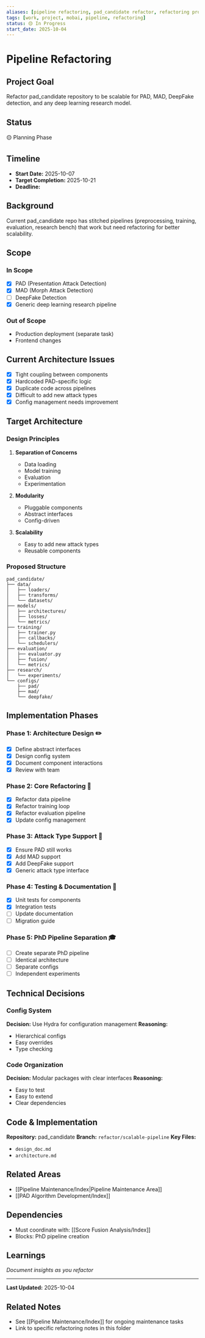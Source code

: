 ```yaml
---
aliases: [pipeline refactoring, pad_candidate refactor, refactoring project]
tags: [work, project, mobai, pipeline, refactoring]
status: 🟡 In Progress
start_date: 2025-10-04
---
```


# Pipeline Refactoring

## Project Goal
Refactor pad_candidate repository to be scalable for PAD, MAD, DeepFake detection, and any deep learning research model.

## Status
🟡 Planning Phase

## Timeline
- **Start Date:** 2025-10-07
- **Target Completion:** 2025-10-21
- **Deadline:** 

## Background
Current pad_candidate repo has stitched pipelines (preprocessing, training, evaluation, research bench) that work but need refactoring for better scalability.

## Scope
### In Scope
- [x] PAD (Presentation Attack Detection)
- [x] MAD (Morph Attack Detection)
- [ ] DeepFake Detection
- [x] Generic deep learning research pipeline

### Out of Scope
- Production deployment (separate task)
- Frontend changes

## Current Architecture Issues
- [x] Tight coupling between components
- [x] Hardcoded PAD-specific logic
- [x] Duplicate code across pipelines
- [x] Difficult to add new attack types
- [x] Config management needs improvement

## Target Architecture

### Design Principles
1. **Separation of Concerns**
   - Data loading
   - Model training
   - Evaluation
   - Experimentation

2. **Modularity**
   - Pluggable components
   - Abstract interfaces
   - Config-driven

3. **Scalability**
   - Easy to add new attack types
   - Reusable components

### Proposed Structure
```
pad_candidate/
├── data/
│   ├── loaders/
│   ├── transforms/
│   └── datasets/
├── models/
│   ├── architectures/
│   ├── losses/
│   └── metrics/
├── training/
│   ├── trainer.py
│   ├── callbacks/
│   └── schedulers/
├── evaluation/
│   ├── evaluator.py
│   ├── fusion/
│   └── metrics/
├── research/
│   └── experiments/
└── configs/
    ├── pad/
    ├── mad/
    └── deepfake/
```

## Implementation Phases

### Phase 1: Architecture Design ✏️
- [x] Define abstract interfaces
- [x] Design config system
- [x] Document component interactions
- [x] Review with team

### Phase 2: Core Refactoring 🔨
- [x] Refactor data pipeline
- [x] Refactor training loop
- [x] Refactor evaluation pipeline
- [x] Update config management

### Phase 3: Attack Type Support 🎯
- [x] Ensure PAD still works
- [x] Add MAD support
- [x] Add DeepFake support
- [x] Generic attack type interface

### Phase 4: Testing & Documentation 📝
- [x] Unit tests for components
- [x] Integration tests
- [ ] Update documentation
- [ ] Migration guide

### Phase 5: PhD Pipeline Separation 🎓
- [ ] Create separate PhD pipeline
- [ ] Identical architecture
- [ ] Separate configs
- [ ] Independent experiments

## Technical Decisions

### Config System
**Decision:** Use Hydra for configuration management
**Reasoning:** 
- Hierarchical configs
- Easy overrides
- Type checking

### Code Organization
**Decision:** Modular packages with clear interfaces
**Reasoning:**
- Easy to test
- Easy to extend
- Clear dependencies

## Code & Implementation
**Repository:** pad_candidate
**Branch:** `refactor/scalable-pipeline`
**Key Files:**
- `design_doc.md`
- `architecture.md`

## Related Areas
- [[Pipeline Maintenance/Index|Pipeline Maintenance Area]]
- [[PAD Algorithm Development/Index]]

## Dependencies
- Must coordinate with: [[Score Fusion Analysis/Index]]
- Blocks: PhD pipeline creation

## Learnings
*Document insights as you refactor*


---
**Last Updated:** 2025-10-04

## Related Notes
- See [[Pipeline Maintenance/Index]] for ongoing maintenance tasks
- Link to specific refactoring notes in this folder
